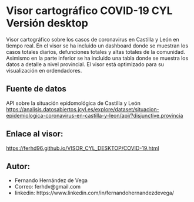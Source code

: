 # Visor cartográfico COVID-19 CYL Versión desktop
Visor cartográfico sobre los casos de coronavirus en Castilla y León en tiempo real. En el visor se ha incluido un dashboard donde se muestran los casos totales diarios, defunciones totales y altas totales de la comunidad. Asimismo en la parte inferior se ha incluido una tabla donde se muestra los datos a detalle a nivel provincial. El visor está optimizado para su visualización en ordendadores.

## Fuente de datos 
API sobre la situación epidomológica de Castilla y León 
https://analisis.datosabiertos.jcyl.es/explore/dataset/situacion-epidemiologica-coronavirus-en-castilla-y-leon/api/?disjunctive.provincia

## Enlace al visor: 
https://ferhd96.github.io/VISOR_CYL_DESKTOP/COVID-19.html

## Autor: 
<ul>
<li>Fernando Hernández de Vega </li>
<li>Correo: ferhdv@gmail.com</li>
<li>linkedin: https://www.linkedin.com/in/fernandohernandezdevega/</li>
</ul>


